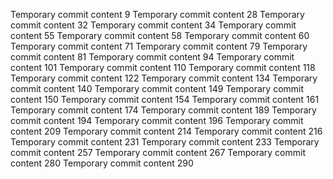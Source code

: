 Temporary commit content 9
Temporary commit content 28
Temporary commit content 32
Temporary commit content 34
Temporary commit content 55
Temporary commit content 58
Temporary commit content 60
Temporary commit content 71
Temporary commit content 79
Temporary commit content 81
Temporary commit content 94
Temporary commit content 101
Temporary commit content 110
Temporary commit content 118
Temporary commit content 122
Temporary commit content 134
Temporary commit content 140
Temporary commit content 149
Temporary commit content 150
Temporary commit content 154
Temporary commit content 161
Temporary commit content 174
Temporary commit content 189
Temporary commit content 194
Temporary commit content 196
Temporary commit content 209
Temporary commit content 214
Temporary commit content 216
Temporary commit content 231
Temporary commit content 233
Temporary commit content 257
Temporary commit content 267
Temporary commit content 280
Temporary commit content 290

